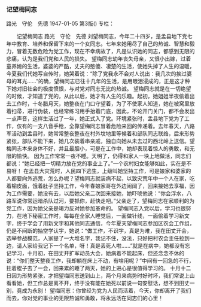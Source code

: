 ### 记望梅同志
路光　守伦　先德
1947-01-05
第3版()
专栏：

　　记望梅同志
    路光　守伦　先德
    刘望梅同志，今年二十四岁，是孟县地下党七年中教育、培养和保留下来的一个女同志。七年来她用尽了自己的热诚、智慧和毅力，冒着无数危险为党工作，现在不幸病故了，凡是认识她的同志，都感到无限的悲痛，认为是我们党和人民的损失。
    望梅同志幼年丧失母亲，又很小出嫁，过着童养媳的生活，婆婆的严酷，丈夫的憨傻、凄楚的生活，使她失掉了人生的温暖，今夏我们代她写自传时，她哭着说：“除了党我永不会对人说出：我几次的挨过婆母的耳光……”的确，望梅同志已往十几年的生活，是用眼泪浸成的，正是这才种下她对旧社会的极度愤恨，与对党对同志无比的热诚。
    望梅同志就是在一切绝望的时候，才知道了党的，从此以后，她才有人生的乐趣。起初，她姐姐半夜偷着出去工作时，十冬腊月天，她整夜在门口守望着，为了不使家人知道，她在被窝里放着扫帚，进行伪装，也经常练习用手抬着门底，因此，不论开门关门，都不会发出一点声音，这样生活过了一年，她正式入了党。环境紧张时，孟县地下党为了工作，仅有的一支八音手枪，全靠望梅同志冒着危险来回的传递着。去年春天，八路军活动到孟县时，她常常整夜整夜在村外坟地里等候着和部队同志联络，后来形势紧张，部队不能下来，她几次装着串亲戚，独自向她从未去过的西北岭上送信。望梅同志本来身体不好，并且最胆小，可是在工作中，她却表现着惊人的勇敢，和无限的愉快。
    因为工作常常一夜不睡。天明了，仍得和家人一块上地做活，同志们都说：“她已经把一切精力放在党的事业上了。”一个农村妇女能够如此，实在是不易呀！
    在孟县大灾荒时，人民四下逃生，上级叫她坚持工作，可是娘家和婆家的人都要向外逃荒，怎么办呢？望梅同志就装病不起，以致灾荒年中一个人在家，吃着榆皮面，饿着肚子坚持工作，今年春娘家哥在外边闹阔了，回来接她去享福，因为工作需要，她没有去，以后她父亲二次回来接她，她吓唬他说：“你会浮水，八路军说你常运暗杀队过河，要抓你，赶快走吧。”父亲走了，望梅同志在家顺利的为党工作，因为她父亲是竭力反对她参加革命的。
    望梅同志入党以后，学习也很努力，在地下秘密工作时，每每在全家人睡觉后，一面做针线，一面偷着学习新文字，终于学会了用新文字和其他同志通信，今年夏天望梅同志参加区农会工作组，仍是不间断的抽空学认字，她说：“做工作，不识字，真是为难，我在田丈开会，选举参战模范，人家提了一大堆名字，我记不住，没法，只好把村农会主任拉到一边，请人家给我记下一个名单，呀！真是丢死人啦……”就是在病中，她都没有忘记学习，十月初，在田丈开扩军动员大会，她病着不能起床，但还念念不休的说：“你们整天整夜工作，我却躺在床上不动，有啥用呢？”中间有一回急的不行，拄着棍子去了一会，回来累的睡了两天，她的上进心是很值得学习的。
    十月十二日因为形势紧张，才把望梅同志送到山上，两个月来病势时好时坏，我们常说上山看看她，但工作总是离不开，终于没有能在她死以前说一句安慰话，想不到田丈一别，竟成为永别！
    望梅同志：你曾经为党为人民而活着，今天，你却离开了我们而去，你对党的事业的无限热诚和勇敢，将永远活在同志们的心里！
